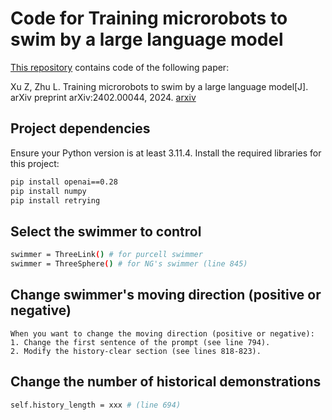 # Code for Training microrobots to swim by a large language model

[This repository]([https://www.google.com](https://github.com/ZhulailaiFluidLab/Training_microswimmer_by_LLM)) contains code of the following paper:

Xu Z, Zhu L. Training microrobots to swim by a large language model[J]. arXiv preprint arXiv:2402.00044, 2024. [arxiv](https://arxiv.org/abs/2402.00044)


## Project dependencies

Ensure your Python version is at least 3.11.4. Install the required libraries for this project:

```bash
pip install openai==0.28
pip install numpy
pip install retrying
```

## Select the swimmer to control

```bash
swimmer = ThreeLink() # for purcell swimmer
swimmer = ThreeSphere() # for NG's swimmer (line 845)
```

## Change swimmer's moving direction (positive or negative)

```text
When you want to change the moving direction (positive or negative):
1. Change the first sentence of the prompt (see line 794).
2. Modify the history-clear section (see lines 818-823).
```
## Change the number of historical demonstrations

```bash
self.history_length = xxx # (line 694)
```


<!--There are two class "class ThreeLink" and "class Threesphere" respectively introduce the environment of purcell swimmer and NG's swimmer. -->
